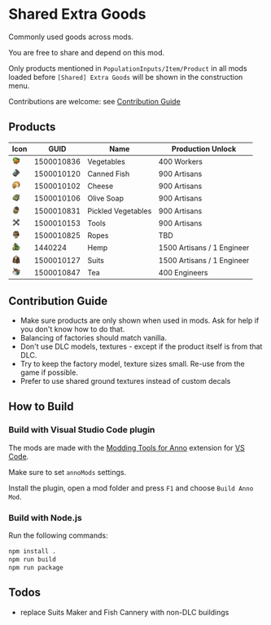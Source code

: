 # Shared Extra Goods

Commonly used goods across mods.

You are free to share and depend on this mod.

Only products mentioned in `PopulationInputs/Item/Product` in all mods loaded before `[Shared] Extra Goods` will be shown in the construction menu.

Contributions are welcome: see [Contribution Guide](#contribution-guide)

## Products

Icon | GUID | Name | Production Unlock
---|---|---|---
<img src="./shared/products/vegetables/icon_vegetables.png" width="16" /> | 1500010836 | Vegetables | 400 Workers
<img src="./doc/icon_fish_16.png" width="16" /> | 1500010120 | Canned Fish | 900 Artisans
<img src="./doc/icon_cheese_16.png" width="16" /> | 1500010102 | Cheese | 900 Artisans
<img src="./shared/products/olive-soap/icon_olive_soap.png" width="16" /> | 1500010106 | Olive Soap | 900 Artisans
<img src="./shared/products/pickled-vegetables/icon_vegetables.png" width="16" /> | 1500010831 | Pickled Vegetables | 900 Artisans
<img src="./doc/icon_tools_16.png" width="16" /> | 1500010153 | Tools | 900 Artisans
<img src="./doc/icon_rope_16.png" width="16" /> | 1500010825 | Ropes | TBD
<img src="./doc/icon_hemp_16.png" width="16" /> | 1440224 | Hemp | 1500 Artisans / 1 Engineer
<img src="./shared/products/suits/icon_suits.png" width="16" /> | 1500010127 | Suits | 1500 Artisans / 1 Engineer
<img src="./shared/products/tea/icon_tea.png" width="16" /> | 1500010847 | Tea | 400 Engineers

## Contribution Guide

- Make sure products are only shown when used in mods. Ask for help if you don't know how to do that.
- Balancing of factories should match vanilla.
- Don't use DLC models, textures - except if the product itself is from that DLC.
- Try to keep the factory model, texture sizes small. Re-use from the game if possible.
- Prefer to use shared ground textures instead of custom decals

## How to Build

### Build with Visual Studio Code plugin

The mods are made with the [Modding Tools for Anno](https://marketplace.visualstudio.com/items?itemName=JakobHarder.anno-modding-tools) extension for [VS Code](https://code.visualstudio.com/).

Make sure to set `annoMods` settings.

Install the plugin, open a mod folder and press `F1` and choose `Build Anno Mod`.

### Build with Node.js

Run the following commands:

```
npm install .
npm run build
npm run package
```

## Todos

- replace Suits Maker and Fish Cannery with non-DLC buildings

